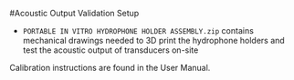 #Acoustic Output Validation Setup
- `PORTABLE IN VITRO HYDROPHONE HOLDER ASSEMBLY.zip` contains mechanical drawings needed to 3D print the hydrophone holders and test the acoustic output of transducers on-site

Calibration instructions are found in the User Manual.

